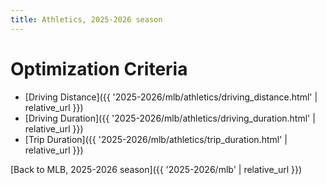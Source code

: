 ```yaml
---
title: Athletics, 2025-2026 season
---
```


# Optimization Criteria
- [Driving Distance]({{ '2025-2026/mlb/athletics/driving_distance.html' | relative_url }})
- [Driving Duration]({{ '2025-2026/mlb/athletics/driving_duration.html' | relative_url }})
- [Trip Duration]({{ '2025-2026/mlb/athletics/trip_duration.html' | relative_url }})

[Back to MLB, 2025-2026 season]({{ '2025-2026/mlb' | relative_url }})
